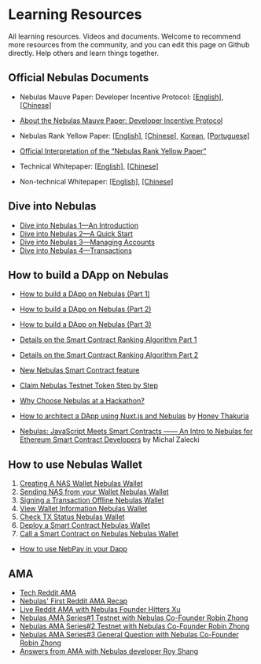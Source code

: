 # Learning Resources

All learning resources. Videos and documents. Welcome to recommend more resources from the community, and you can edit this page on Github directly. Help others and learn things together.


## Official Nebulas Documents

- Nebulas Mauve Paper: Developer Incentive Protocol: [[English]](https://nebulas.io/docs/NebulasMauvepaper.pdf), [[Chinese]](https://nebulas.io/docs/NebulasMauvepaperZh.pdf)
- [About the Nebulas Mauve Paper: Developer Incentive Protocol](https://medium.com/nebulasio/nebulas-mauve-paper-developer-incentive-protocol-37bb90e52a20)

- Nebulas Rank Yellow Paper: [[English]](https://nebulas.io/docs/NebulasYellowpaper.pdf), [[Chinese]](https://nebulas.io/docs/NebulasYellowpaperZh.pdf), [Korean](https://nebulas.io/docs/NebulasYellowpaperKr.pdf), [[Portuguese]](https://nebulas.io/docs/NebulasYellowpaperPt.pdf)
- [Official Interpretation of the “Nebulas Rank Yellow Paper”](https://medium.com/nebulasio/official-interpretation-of-nebulas-rank-yellow-paper-dd18293cd9a9)

- Technical Whitepaper: [[English]](https://nebulas.io/docs/NebulasTechnicalWhitepaper.pdf), [[Chinese]](https://nebulas.io/docs/NebulasTechnicalWhitepaperZh.pdf)

- Non-technical Whitepaper: [[English]](https://nebulas.io/docs/NebulasWhitepaper.pdf), [[Chinese]](https://nebulas.io/docs/NebulasWhitepaperZh.pdf)

## Dive into Nebulas

- [Dive into Nebulas 1—An Introduction](https://medium.com/nebulasio/dive-into-nebulas-1-introduction-3ec8bc73571c)
- [Dive into Nebulas 2—A Quick Start](https://medium.com/nebulasio/dive-into-nebulas-2-quick-start-105da9df80e1)
- [Dive into Nebulas 3—Managing Accounts](https://medium.com/nebulasio/dive-into-nebulas-3-accounts-3ebd208858d6)
- [Dive into Nebulas 4—Transactions](https://medium.com/nebulasio/dive-into-nebulas-4-transactions-2a13845e1d03)

## How to build a DApp on Nebulas

- [How to build a DApp on Nebulas (Part 1)](https://medium.com/nebulasio/how-to-build-a-dapp-on-nebulas-part-1-da4eaf9399bc)
- [How to build a DApp on Nebulas (Part 2)](https://medium.com/nebulasio/how-to-build-a-dapp-on-nebulas-part-2-5424789f7417)
- [How to build a DApp on Nebulas (Part 3)](https://medium.com/nebulasio/how-to-build-a-dapp-on-nebulas-part3-3586126aa124)

- [Details on the Smart Contract Ranking Algorithm Part 1](https://medium.com/nebulasio/details-on-the-smart-contract-ranking-algorithm-part-1-723143c689c3)
- [Details on the Smart Contract Ranking Algorithm Part 2](https://medium.com/nebulasio/details-on-the-smart-contract-ranking-algorithm-part-2-64341011e5e5)

- [New Nebulas Smart Contract feature](https://medium.com/nebulasio/new-nebulas-smart-contract-feature-e15046804b3c)
- [Claim Nebulas Testnet Token Step by Step](https://medium.com/nebulasio/claim-nebulas-testnet-token-step-by-step-6156400fdd38)
- [Why Choose Nebulas at a Hackathon?](https://medium.com/nebulasio/why-choose-nebulas-at-a-hackathon-562ab8065a30)
- [How to architect a DApp using Nuxt.js and Nebulas](https://medium.freecodecamp.org/architecting-dapp-using-nuxt-js-nebulas-fc00712ae341) by [Honey Thakuria](https://medium.com/@HoneyThakuria)
- [Nebulas: JavaScript Meets Smart Contracts —— An Intro to Nebulas for Ethereum Smart Contract Developers](https://www.tooploox.com/blog/nebulas-javascript-meets-smart-contracts) by Michal Zalecki

## How to use Nebulas Wallet

1. [Creating A NAS Wallet Nebulas Wallet](https://medium.com/nebulasio/creating-a-nas-wallet-9d01b5fa2df6)
2. [Sending NAS from your Wallet Nebulas Wallet](https://medium.com/nebulasio/sending-nas-from-your-wallet-be1b958c4e5d)
3. [Signing a Transaction Offline Nebulas Wallet](https://medium.com/nebulasio/signing-a-transaction-offline-ae8278f45201)
4. [View Wallet Information Nebulas Wallet](https://medium.com/nebulasio/view-wallet-information-fcea3ea35d94)
5. [Check TX Status Nebulas Wallet](https://medium.com/nebulasio/check-tx-status-8dc7dd9b79de)
6. [Deploy a Smart Contract Nebulas Wallet](https://medium.com/nebulasio/deploy-a-smart-contract-1e781e13c22e)
7. [Call a Smart Contract on Nebulas Nebulas Wallet](https://medium.com/nebulasio/call-a-smart-contract-on-nebulas-3522038aec18)

- [How to use NebPay in your Dapp](https://medium.com/nebulasio/how-to-use-nebpay-in-your-dapp-8e785e560fbb)

## AMA

- [Tech Reddit AMA](https://medium.com/nebulasio/tech-reddit-ama-ab0c87484773)
- [Nebulas' First Reddit AMA Recap](https://medium.com/nebulasio/nebulas-first-reddit-ama-recap-3f5b75c26c9a)
- [Live Reddit AMA with Nebulas Founder Hitters Xu](https://medium.com/nebulasio/live-reddit-ama-with-nebulas-founder-hitters-xu-46e8f1a89fa)
- [Nebulas AMA Series#1 Testnet with Nebulas Co-Founder Robin Zhong](https://medium.com/nebulasio/nebulas-ama-series-1-testnet-e2b751fad48a)
- [Nebulas AMA Series#2 Testnet with Nebulas Co-Founder Robin Zhong](https://medium.com/nebulasio/nebulas-ama-series-2-testnet-with-nebulas-co-founder-and-cto-robin-zhong-b54a1b33b85e)
- [Nebulas AMA Series#3 General Question with Nebulas Co-Founder Robin Zhong](https://medium.com/nebulasio/nebulas-ama-series-3-general-question-with-nebulas-co-founder-and-cto-robin-zhong-329d01250e00)
- [Answers from AMA with Nebulas developer Roy Shang](https://medium.com/nebulasio/answers-from-the-ama-with-nebulas-lead-core-developer-roy-shang-c4382ac09424)


